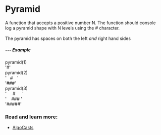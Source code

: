 # Pyramid

A function that accepts a positive number N. The function should console log a pyramid shape with N levels using the # character.  
<br />The pyramid has spaces on both the left _and_ right hand sides

##### --- Example

pyramid(1)<br />
'#'<br />
pyramid(2)<br />
' &nbsp;&nbsp;#&nbsp;&nbsp; '<br />
'###'<br />
pyramid(3)<br />
' &nbsp;&nbsp;&nbsp;&nbsp;# &nbsp;&nbsp;&nbsp;&nbsp;'<br />
' &nbsp;&nbsp;&nbsp;### '<br />
'#####'<br />

### Read and learn more:

- [AlgoCasts](https://github.com/StephenGrider/AlgoCasts)
